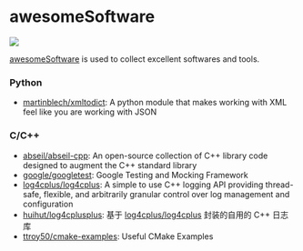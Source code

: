 # awesomeSoftware

![](https://user-images.githubusercontent.com/5803001/37886888-d361e980-30f0-11e8-913b-6fbfce98ab77.jpeg)

[awesomeSoftware](https://parg.co/bh01) is used to collect excellent softwares and tools.

### Python
- [martinblech/xmltodict](https://github.com/martinblech/xmltodict): A python module that makes working with XML feel like you are working with JSON

### C/C++
- [abseil/abseil-cpp](https://github.com/abseil/abseil-cpp): An open-source collection of C++ library code designed to augment the C++ standard library
- [google/googletest](https://github.com/google/googletest): Google Testing and Mocking Framework
- [log4cplus/log4cplus](https://github.com/log4cplus/log4cplus): A simple to use C++ logging API providing thread-safe, flexible, and arbitrarily granular control over log management and configuration
- [huihut/log4cplusplus](https://github.com/huihut/log4cplusplus): 基于 [log4cplus/log4cplus](https://github.com/log4cplus/log4cplus) 封装的自用的 C++ 日志库
- [ttroy50/cmake-examples](https://github.com/ttroy50/cmake-examples): Useful CMake Examples
